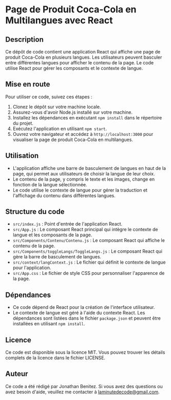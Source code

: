 # Page de Produit Coca-Cola en Multilangues avec React

## Description
Ce dépôt de code contient une application React qui affiche une page de produit Coca-Cola en plusieurs langues. Les utilisateurs peuvent basculer entre différentes langues pour afficher le contenu de la page. Le code utilise React pour gérer les composants et le contexte de langue.

## Mise en route
Pour utiliser ce code, suivez ces étapes :

1. Clonez le dépôt sur votre machine locale.
2. Assurez-vous d'avoir Node.js installé sur votre machine.
3. Installez les dépendances en exécutant `npm install` dans le répertoire du projet.
4. Exécutez l'application en utilisant `npm start`.
5. Ouvrez votre navigateur et accédez à `http://localhost:3000` pour visualiser la page de produit Coca-Cola en multilangues.

## Utilisation
- L'application affiche une barre de basculement de langues en haut de la page, qui permet aux utilisateurs de choisir la langue de leur choix.
- Le contenu de la page, y compris le texte et les images, change en fonction de la langue sélectionnée.
- Le code utilise le contexte de langue pour gérer la traduction et l'affichage du contenu dans différentes langues.

## Structure du code
- `src/index.js` : Point d'entrée de l'application React.
- `src/App.js` : Le composant React principal qui intègre le contexte de langue et les composants de la page.
- `src/Components/Contenu/Contenu.js` : Le composant React qui affiche le contenu de la page.
- `src/Components/toggleLangs/ToggleLangs.js` : Le composant React qui gère la barre de basculement de langues.
- `src/context/langContext.js` : Le fichier qui définit le contexte de langue pour l'application.
- `src/App.css` : Le fichier de style CSS pour personnaliser l'apparence de la page.

## Dépendances
- Ce code dépend de React pour la création de l'interface utilisateur.
- Le contexte de langue est géré à l'aide du contexte React. Les dépendances sont listées dans le fichier `package.json` et peuvent être installées en utilisant `npm install`.

## Licence
Ce code est disponible sous la licence MIT. Vous pouvez trouver les détails complets de la licence dans le fichier LICENSE.

## Auteur
Ce code a été rédigé par Jonathan Benitez. Si vous avez des questions ou avez besoin d'aide, veuillez me contacter à laminutedecode@gmail.com.


